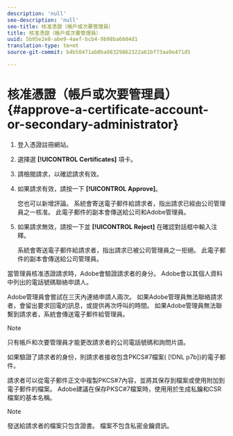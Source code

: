 ```yaml
---
description: 'null'
seo-description: 'null'
seo-title: 核准憑證（帳戶或次要管理員）
title: 核准憑證（帳戶或次要管理員）
uuid: 5b95e2e8-abe9-4aef-bcb4-9b98ba6604d1
translation-type: tm+mt
source-git-commit: b4b50471ab0ba98329862322a61bf73aa9e471d5

---
```



# 核准憑證（帳戶或次要管理員）{#approve-a-certificate-account-or-secondary-administrator}

1. 登入憑證註冊網站。
1. 選擇選 **[!UICONTROL Certificates]** 項卡。
1. 請檢閱請求，以確認請求有效。
1. 如果請求有效，請按一下 **[!UICONTROL Approve]**。

   您也可以新增評論。 系統會寄送電子郵件給請求者，指出請求已經由公司管理員之一核准。 此電子郵件的副本會傳送給公司和Adobe管理員。

1. 如果請求無效，請按一下並 **[!UICONTROL Reject]** 在確認對話框中輸入注釋。

   系統會寄送電子郵件給請求者，指出請求已被公司管理員之一拒絕。 此電子郵件的副本會傳送給公司管理員。

當管理員核准憑證請求時，Adobe會驗證請求者的身分。 Adobe會以其個人資料中列出的電話號碼聯絡申請人。

Adobe管理員會嘗試在三天內連絡申請人兩次。 如果Adobe管理員無法聯絡請求者，會留出要求回電的訊息，或提供再次呼叫的時間。 如果Adobe管理員無法聯繫到請求者，系統會傳送電子郵件給管理員。

>[!NOTE]
>
>只有帳戶和次要管理員才能更改請求者的公司電話號碼和詢問片語。

如果驗證了請求者的身份，則請求者接收包含PKCS#7檔案( [!DNL p7b])的電子郵件。

請求者可以從電子郵件正文中複製PKCS#7內容，並將其保存到檔案或使用附加到電子郵件的檔案。 Adobe建議在保存PKSC#7檔案時，使用用於生成私鑰和CSR檔案的基本名稱。

>[!NOTE]
>
>發送給請求者的檔案只包含證書。 檔案不包含私密金鑰資訊。

